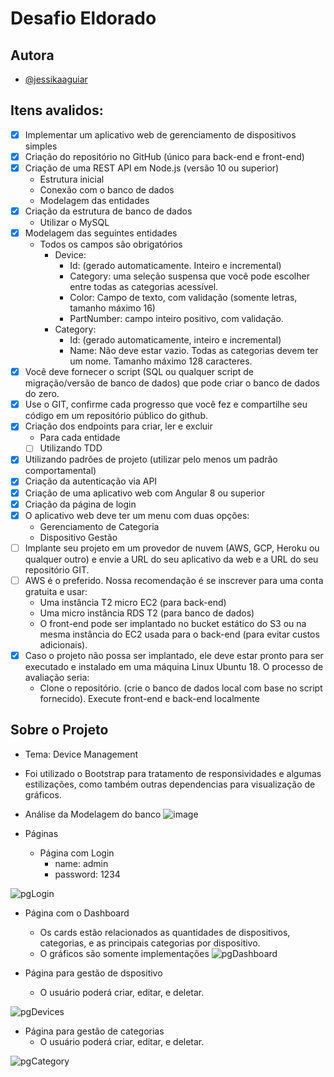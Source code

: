# Desafio Eldorado
## Autora
- [@jessikaaguiar](https://github.com/JessikaAguiar)

## Itens avalidos:
- [x] Implementar um aplicativo web de gerenciamento de dispositivos
  simples
- [x] Criação do repositório no GitHub (único para back-end e front-end)
- [x] Criação de uma REST API em Node.js (versão 10 ou superior)
  - Estrutura inicial
  - Conexão com o banco de dados
  - Modelagem das entidades
- [x] Criação da estrutura de banco de dados
  - Utilizar o MySQL
- [x] Modelagem das seguintes entidades
  - Todos os campos são obrigatórios
    - Device:
      - Id: (gerado automaticamente. Inteiro e incremental)
      - Category: uma seleção suspensa que você pode escolher entre
        todas as categorias acessível.
      - Color: Campo de texto, com validação (somente letras, tamanho
        máximo 16)
      - PartNumber: campo inteiro positivo, com validação.
    - Category:
      - Id: (gerado automaticamente, inteiro e incremental)
      - Name: Não deve estar vazio. Todas as categorias devem ter um
        nome. Tamanho máximo 128 caracteres.
- [x] Você deve fornecer o script (SQL ou qualquer script de migração/versão de
  banco de dados) que pode criar o banco de dados do zero.
- [x] Use o GIT, confirme cada progresso que você fez e compartilhe seu código
  em um repositório público do github.
- [x] Criação dos endpoints para criar, ler e excluir
  - Para cada entidade
  - [ ] Utilizando TDD
- [x] Utilizando padrões de projeto (utilizar pelo menos um padrão
  comportamental)
- [x] Criação da autenticação via API
- [x] Criação de uma aplicativo web com Angular 8 ou superior
- [x] Criação da página de login
- [x] O aplicativo web deve ter um menu com duas opções:
  - Gerenciamento de Categoria
  - Dispositivo Gestão
- [ ] Implante seu projeto em um provedor de nuvem (AWS, GCP, Heroku ou
  qualquer outro) e envie a URL do seu aplicativo da web e a URL do seu
  repositório GIT.
- [ ] AWS é o preferido. Nossa recomendação é se inscrever para uma conta
  gratuita e usar:
  - Uma instância T2 micro EC2 (para back-end)
  - Uma micro instância RDS T2 (para banco de dados)
  - O front-end pode ser implantado no bucket estático do S3 ou na
    mesma instância do EC2 usada para o back-end (para evitar custos
    adicionais).
- [x] Caso o projeto não possa ser implantado, ele deve estar pronto para ser
  executado e instalado em uma máquina Linux Ubuntu 18. O processo de
  avaliação seria:
  - Clone o repositório. (crie o banco de dados local com base no script
    fornecido). Execute front-end e back-end localmente

## Sobre o Projeto
* Tema: Device Management
* Foi utilizado o Bootstrap para tratamento de responsividades e algumas estilizações, como 
também outras dependencias para visualização de gráficos.

* Análise da Modelagem do banco
  ![image](https://user-images.githubusercontent.com/61212740/166649131-0868a659-1d0b-44e5-be6c-c4c74b4ee173.png)

* Páginas
  * Página com Login
    * name: admin
    * password: 1234
  
![pgLogin](https://user-images.githubusercontent.com/61212740/166642460-f24abef5-868f-408e-9347-b74defb428a2.png)

  * Página com o Dashboard
    * Os cards estão relacionados as quantidades de dispositivos, categorias, e as principais categorias por dispositivo.
    * O gráficos são somente implementações
![pgDashboard](https://user-images.githubusercontent.com/61212740/166641754-cbd36ab5-21dc-4862-b69a-4be38982b211.png)

  * Página para gestão de dspositivo
    * O usuário poderá criar, editar, e deletar.

![pgDevices](https://user-images.githubusercontent.com/61212740/166643061-ce4ebfba-95a5-4ff7-a98c-f2a8552b1b17.gif)

  * Página para gestão de categorias
    * O usuário poderá criar, editar, e deletar.

![pgCategory](https://user-images.githubusercontent.com/61212740/166643559-f18e74fd-89f5-4b6e-85eb-a48e48dec66b.gif)

